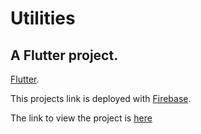 # Utilities

## A Flutter project.
[Flutter](https://flutter.dev).

This projects link is deployed with [Firebase](https://firebase.google.com/).

The link to view the project is [here](https://utilities123.web.app/#/)
